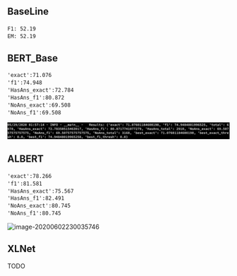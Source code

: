 ## BaseLine

```txt
F1: 52.19
EM: 52.19
```

## BERT_Base

```txt
'exact':71.076
'f1':74.948
'HasAns_exact':72.784
'HasAns_f1':80.872
'NoAns_exact':69.508
'NoAns_f1':69.508
```

![image-20200529120844808](imges/01.png)

## ALBERT

```txt
'exact':78.266
'f1':81.581
'HasAns_exact':75.567
'HasAns_f1':82.491
'NoAns_exact':80.745
'NoAns_f1':80.745
```

![image-20200602230035746](/Users/wangdh/Files/研一学习材料/自然语言处理与文本挖掘/HW/Proj/imges/02.png)

## XLNet

TODO

